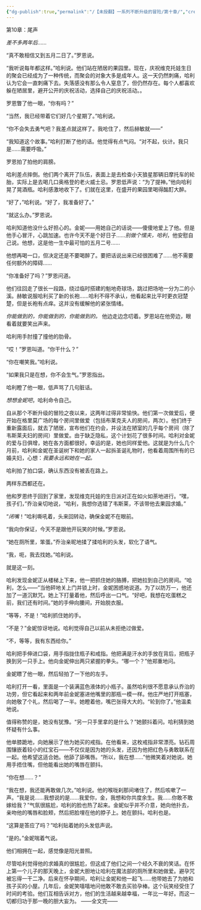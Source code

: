 ```yaml
---
{"dg-publish":true,"permalink":"/【未授翻】一系列不断升级的冒险/第十章/","created":"2024-11-18T18:23:15.907+08:00","updated":"2024-11-18T18:26:38.610+08:00"}
---
```


第10章：尾声

*差不多两年后……*

“真不敢相信又到五月二日了。”罗恩说。

“我听说每年都这样。”哈利说。他们站在陋居的果园里。现在，庆祝维克托娃生日的聚会已经成为了一种传统，而聚会的对象大多是成年人。这一天仍然刺痛，哈利认为它会一直刺痛下去。失落感没有那么令人窒息了，但仍然存在。每个人都喜欢躲在陋居里，避开公开的庆祝活动，选择自己的庆祝活动。。

罗恩瞥了他一眼，“你有吗？”

“当然，我已经带着它们好几个星期了。”哈利说。

“你不会失去勇气吧？我差点就这样了。我呛住了，然后赫敏就——”

“我知道这个故事。”哈利打断了他的话。他觉得有点气闷。“对不起，伙计。我只是……需要呼吸。”

罗恩拍了拍他的肩膀。

哈利差点摔倒。他们两个离开了队伍，表面上是去检查小天狼星那辆旧摩托车的轮胎，实际上是去喝几口奥格登的老火威士忌。罗恩低声说：“为了提神。”他向哈利晃了晃酒瓶。哈利感激地收下了。们就在这里，在盛开的果园里喝得酩酊大醉。

“好了，”哈利说。“好了，我准备好了。”

“就这么办。”罗恩说。

哈利知道他没什么好担心的。金妮——用她自己的话说——傻傻地爱上了他。但是他手心冒汗，心跳加速。也许今天不是个好日子……*别做个懦夫，哈利*，他安慰自己说。他想，这是他一生中最可怕的五月二号……

他想再喝一口，但决定还是不要喝醉了。要把话说出来已经很困难了……他不需要任何额外的障碍……

“你准备好了吗？”罗恩问道。

他们往回走了很长一段路，绕过临时搭建的魁地奇球场，跳过把场地一分为二的小溪。赫敏说服哈利买了新的长袍……哈利不得不承认，他看起来比平时更衣冠楚楚，但是长袍有点痒。这并没有缓解他的紧张情绪。

*你能做到的，你能做到的，你能做到的。* 他边走边念叨着。罗恩站在他旁边，眼看着就要笑出声来。

哈利用手肘撞了撞他的肋骨。

“哎！”罗恩叫道。“你干什么？”

“你在嘲笑我。”哈利说。

“如果我只是在想，你不会生气。”罗恩指出。

哈利瞪了他一眼，低声骂了几句脏话。

*想想金妮吧*，哈利命令自己。

自从那个不断升级的冒险之夜以来，这两年过得非常愉快。他们第一次做爱后，便开始在格里莫广场的每个房间里做爱（包括布莱克夫人的房间，两次）。他们终于重新露面后，就去了陋居，宣布他们在约会，并设法在陋室的几乎每个房间（除了韦斯莱夫妇的房间）里做爱。由于缺乏隐私，这个计划花了很多时间。哈利对金妮的爱与日俱增，她在各方面都很好。幸运的是，她也同样爱他。这就是为什么几个月前，哈利和金妮在圣诞树下和她的家人一起拆圣诞礼物时，他看着周围所有的已婚夫妇，心想：*我要永远和她在一起。*

哈利拍了拍口袋，确认东西没有被丢在路上。

两样东西都还在。

他和罗恩终于回到了家里，发现维克托娃的生日派对正在如火如荼地进行。“嘿，孩子们，”乔治亲切地说，“哈利，我想你选错了韦斯莱，不该带他去果园求婚。”

“*闭嘴*！”哈利嘶吼着，头来回转动，确保金妮不在眼前。

“我向你保证，今天不是跟他开玩笑的时候。”罗恩说。

“她在厕所里，笨蛋。”乔治亲昵地揉了揉哈利的头发，软化了语气。

“我，呃，我去找她。”哈利说。

就是这一刻。

哈利发现金妮正从楼梯上下来，他一把抓住她的胳膊，把她拉到自己的房间。“哈利，怎么——”当他砰地关上门并锁上时，金妮困惑地说道。为了以防万一，他还加了一道沉默咒。她上下打量着他，然后呼出一口气。“好吧，我想在吃蛋糕之前，我们还有时间。”她的手伸向腰间，开始脱衣服。

“等等，不是！”哈利抓住她的手。

“不是？”金妮惊讶地说。哈利觉得自己以前从未拒绝过做爱。

“不，等等，我有东西给你。”

哈利把手伸进口袋，用手指拢住瓶子和戒指。他把满是汗水的手放在背后，把瓶子换到另一只手上。他向金妮伸出两只紧握的拳头。“哪一个？”他郑重地问。

金妮瞟了他一眼，然后轻拍了一下他的左手。

哈利打开一看，里面是一个装满蓝色液体的小瓶子。虽然哈利很不愿意承认乔治的功劳，但它看起来和两年前金妮塞进他嘴里的那瓶一模一样。他庄严地打开瓶塞，向她敬了个礼，然后喝了一半。她瞪着他，嘴巴张得大大的。“轮到你了。”他温柔地说。

值得称赞的是，她没有犹豫。“另一只手里拿的是什么？”她颤抖着问。哈利猜到她怀疑有什么事。

他单膝跪地，向她展示了他为她买的戒指。在他看来，这枚戒指非常漂亮。钻石周围镶嵌着较小的红宝石——不仅仅是因为她的头发，还因为他把红色与勇敢联系在一起。他希望这适合她。他舔了舔嘴唇。“所以，我在想……”他微笑着对她说。她用手捂住嘴，但他能看出她的嘴唇在颤抖。

“你在想……？”

“我在想，我还能再敢做几次。”哈利说。他的喉咙刹那间堵住了，然后咳嗽了一声。“我是说……我想说的是……我爱你，金，我想和你共度余生。我……你敢不敢嫁给我？”气氛很尴尬，哈利的脸也热了起来。金妮似乎并不介意，她向他扑去，亲吻他的嘴唇和脸颊，然后把脸埋在他的脖子上。她在颤抖。哈利也是。

“这算是答应了吗？”哈利贴着她的头发低声说。

“是的。”金妮喘着气说。

他们相拥在一起，感觉像是阳光普照。

尽管哈利觉得他的求婚真的很尴尬，但这成了他们之间一个经久不衰的笑话。在怀上第一个儿子的那天晚上，金妮大胆地让哈利在魔法部的厕所里和她做爱。避孕咒被忘得一干二净。后来在怀孕期间，哈利让金妮和他一起飞……他带她去了为她和孩子买的小屋。几年后，金妮笑嘻嘻地问他敢不敢去买验孕棒。这个玩笑经受住了时间的考验。他们互相告诉对方，他们的生活越来越幸福，一年比一年好。而这一切都归功于那一晚的胆大妄为。
——全文完——